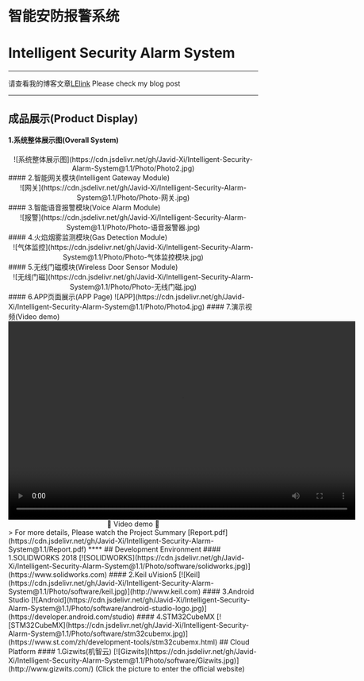 # 智能安防报警系统
# Intelligent Security Alarm System
****
请查看我的博客文章[LElink](http://175.24.81.148/lelink/)
Please check my blog post
****
## 成品展示(Product Display)
#### 1.系统整体展示图(Overall System)
<center>
![系统整体展示图](https://cdn.jsdelivr.net/gh/Javid-Xi/Intelligent-Security-Alarm-System@1.1/Photo/Photo2.jpg)
</center>
#### 2.智能网关模块(Intelligent Gateway Module)
<center>
![网关](https://cdn.jsdelivr.net/gh/Javid-Xi/Intelligent-Security-Alarm-System@1.1/Photo/Photo-网关.jpg)
</center>
#### 3.智能语音报警模块(Voice Alarm Module)
<center>
![报警](https://cdn.jsdelivr.net/gh/Javid-Xi/Intelligent-Security-Alarm-System@1.1/Photo/Photo-语音报警器.jpg)
</center>
#### 4.火焰烟雾监测模块(Gas Detection Module)
<center>
![气体监控](https://cdn.jsdelivr.net/gh/Javid-Xi/Intelligent-Security-Alarm-System@1.1/Photo/Photo-气体监控模块.jpg)
</center>
#### 5.无线门磁模块(Wireless Door Sensor Module)
<center>
![无线门磁](https://cdn.jsdelivr.net/gh/Javid-Xi/Intelligent-Security-Alarm-System@1.1/Photo/Photo-无线门磁.jpg)
</center>
#### 6.APP页面展示(APP Page)
![APP](https://cdn.jsdelivr.net/gh/Javid-Xi/Intelligent-Security-Alarm-System@1.1/Photo/Photo4.jpg)
#### 7.演示视频(Video demo)
<center>
<video src="http://1258030987.vod2.myqcloud.com/14739d0dvodcq1258030987/fa870b0d5285890800325126996/hNV98T1ti3cA.mp4" width="700px" align="center" height="400px"  controls="controls"></video>
🌷 Video demo 🌷</center>
> For more details, Please watch the Project Summary [Report.pdf](https://cdn.jsdelivr.net/gh/Javid-Xi/Intelligent-Security-Alarm-System@1.1/Report.pdf)
****
## Development Environment
#### 1.SOLIDWORKS 2018
[![SOLIDWORKS](https://cdn.jsdelivr.net/gh/Javid-Xi/Intelligent-Security-Alarm-System@1.1/Photo/software/solidworks.jpg)](https://www.solidworks.com)
#### 2.Keil uVision5
[![Keil](https://cdn.jsdelivr.net/gh/Javid-Xi/Intelligent-Security-Alarm-System@1.1/Photo/software/keil.jpg)](http://www.keil.com)
#### 3.Android Studio
[![Android](https://cdn.jsdelivr.net/gh/Javid-Xi/Intelligent-Security-Alarm-System@1.1/Photo/software/android-studio-logo.jpg)](https://developer.android.com/studio)
#### 4.STM32CubeMX
[![STM32CubeMX](https://cdn.jsdelivr.net/gh/Javid-Xi/Intelligent-Security-Alarm-System@1.1/Photo/software/stm32cubemx.jpg)](https://www.st.com/zh/development-tools/stm32cubemx.html)
## Cloud Platform
#### 1.Gizwits(机智云)
[![Gizwits](https://cdn.jsdelivr.net/gh/Javid-Xi/Intelligent-Security-Alarm-System@1.1/Photo/software/Gizwits.jpg)](http://www.gizwits.com/)  
(Click the picture to enter the official website)



